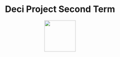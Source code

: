 <div id="title" align="center">
  <h1>Deci Project Second Term</h1>
</div>
<div id="header" align="center">
  <img src="https://mcit.gov.eg/images/tree/Digital%20Egypt%20Cubs%20Initiative.jpg" width="100"/>
</div>
